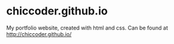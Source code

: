 # chiccoder.github.io

My portfolio website, created with html and css. Can be found at http://chiccoder.github.io/
